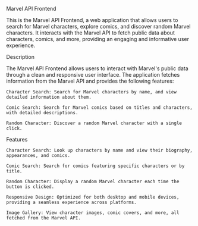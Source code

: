 Marvel API Frontend

This is the Marvel API Frontend, a web application that allows users to search for Marvel characters, explore comics, and discover random Marvel characters. It interacts with the Marvel API to fetch public data about characters, comics, and more, providing an engaging and informative user experience.

Description

The Marvel API Frontend allows users to interact with Marvel's public data through a clean and responsive user interface. The application fetches information from the Marvel API and provides the following features:

    Character Search: Search for Marvel characters by name, and view detailed information about them.

    Comic Search: Search for Marvel comics based on titles and characters, with detailed descriptions.

    Random Character: Discover a random Marvel character with a single click.

Features

    Character Search: Look up characters by name and view their biography, appearances, and comics.

    Comic Search: Search for comics featuring specific characters or by title.

    Random Character: Display a random Marvel character each time the button is clicked.

    Responsive Design: Optimized for both desktop and mobile devices, providing a seamless experience across platforms.

    Image Gallery: View character images, comic covers, and more, all fetched from the Marvel API.
